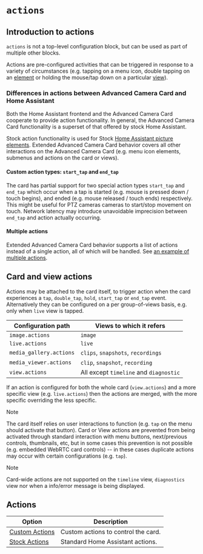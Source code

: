 # `actions`

## Introduction to actions <!-- {docsify-ignore} -->

`actions` is not a top-level configuration block, but can be used as part of
multiple other blocks.

Actions are pre-configured activities that can be triggered in response to a
variety of circumstances (e.g. tapping on a menu icon, double tapping on an
[element](../elements/README.md) or holding the mouse/tap down on a particular
[view](../view.md?id=supported-views)).

### Differences in actions between Advanced Camera Card and Home Assistant

Both the Home Assistant frontend and the Advanced Camera Card cooperate to provide
action functionality. In general, the Advanced Camera Card functionality is a superset
of that offered by stock Home Assistant.

Stock action functionality is used for Stock [Home Assistant picture
elements](https://www.home-assistant.io/lovelace/picture-elements/). Extended
Advanced Camera Card behavior covers all other interactions on the Advanced Camera Card (e.g.
menu icon elements, submenus and actions on the card or views).

#### Custom action types: `start_tap` and `end_tap`

The card has partial support for two special action types `start_tap` and
`end_tap` which occur when a tap is started (e.g. mouse is pressed down /
touch begins), and ended (e.g. mouse released / touch ends) respectively. This
might be useful for PTZ cameras cameras to start/stop movement on touch. Network
latency may introduce unavoidable imprecision between `end_tap` and action
actually occurring.

#### Multiple actions

Extended Advanced Camera Card behavior supports a list of actions instead of a single
action, all of which will be handled. See [an example of multiple
actions](../../examples.md?id=multiple-actions).

## Card and view actions <!-- {docsify-ignore} -->

Actions may be attached to the card itself, to trigger action when the card
experiences a `tap`, `double_tap`, `hold`, `start_tap` or `end_tap` event.
Alternatively they can be configured on a per group-of-views basis, e.g. only
when `live` view is tapped.

| Configuration path      | Views to which it refers               |
| ----------------------- | -------------------------------------- |
| `image.actions`         | `image`                                |
| `live.actions`          | `live`                                 |
| `media_gallery.actions` | `clips`, `snapshots`, `recordings`     |
| `media_viewer.actions`  | `clip`, `snapshot`, `recording`        |
| `view.actions`          | All except `timeline` and `diagnostic` |

If an action is configured for both the whole card (`view.actions`) and a more
specific view (e.g. `live.actions`) then the actions are merged, with the more
specific overriding the less specific.

> [!NOTE]
> The card itself relies on user interactions to function (e.g. `tap` on
> the menu should activate that button). Card or View actions are prevented from
> being activated through standard interaction with menu buttons, next/previous
> controls, thumbnails, etc, but in some cases this prevention is not possible
> (e.g. embedded WebRTC card controls) -- in these cases duplicate actions may
> occur with certain configurations (e.g. `tap`).

> [!NOTE]
> Card-wide actions are not supported on the `timeline` view, `diagnostics`
> view nor when a info/error message is being displayed.

## Actions <!-- {docsify-ignore} -->

| Option                               | Description                         |
| ------------------------------------ | ----------------------------------- |
| [Custom Actions](./custom/README.md) | Custom actions to control the card. |
| [Stock Actions](./stock/README.md)   | Standard Home Assistant actions.    |

